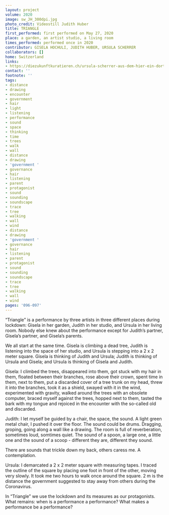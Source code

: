 ```yaml
---
layout: project
volume: 2020
image: sw_JH_300dpi.jpg
photo_credit: Videostill Judith Huber
title: TRIANGLE
first_performed: first performed on May 27, 2020
place: a garden, an artist studio, a living room
times_performed: performed once in 2020
contributor: GISELA HOCHULI, JUDITH HUBER, URSULA SCHERRER
collaborators: []
home: Switzerland
links:
- https://diezukunftkuratieren.ch/ursula-scherrer-aus-dem-hier-ein-dort-machen-2/
contact: ''
footnote: ''
tags:
- distance
- drawing
- encounter
- government
- hair
- light
- listening
- performance
- sound
- space
- thinking
- time
- trees
- walk
- wall
- distance
- drawing
- 'government '
- governance
- hair
- listening
- parent
- protagonist
- sound
- sounding
- soundscape
- trace
- tree
- walking
- wall
- wind
- distance
- drawing
- 'government '
- governance
- hair
- listening
- parent
- protagonist
- sound
- sounding
- soundscape
- trace
- tree
- walking
- wall
- wind
pages: '096-097'
---
```


“Triangle” is a performance by three artists in three different places during lockdown: Gisela in her garden, Judith in her studio, and Ursula in her living room. Nobody else knew about the performance except for Judith’s partner, Gisela’s partner, and Gisela’s parents.

We all start at the same time. Gisela is climbing a dead tree, Judith is listening into the space of her studio, and Ursula is stepping into a 2 x 2 meter square. Gisela is thinking of Judith and Ursula; Judith is thinking of Ursula and Gisela; and Ursula is thinking of Gisela and Judith. 

Gisela: I climbed the trees, disappeared into them, got stuck with my hair in them, floated between their branches, rose above their crown, spent time in them, next to them, put a discarded cover of a tree trunk on my head, threw it into the branches, took it as a shield, swayed with it in the wind, experimented with gravity, walked around the trees with an obsolete computer, braced myself against the trees, hopped next to them, tasted the bark with my tongue and rejoiced in the encounter with the so-called old and discarded.

Judith: I let myself be guided by a chair, the space, the sound. A light green metal chair, I pushed it over the floor. The sound could be drums. Dragging, groping, going along a wall like a drawing. The room is full of reverberation, sometimes loud, somtimes quiet. The sound of a spoon, a large one, a little one and the sound of a scoop - different they are, different they sound.

There are sounds that trickle down my back, others caress me. A contemplation.

Ursula: I demarcated a 2 x 2 meter square with measuring tapes. I traced the outline of the square by placing one foot in front of the other, moving very slowly. It took me two hours to walk once around the square. 2 m is the distance the government suggested to stay away from others during the Coronavirus.

In “Triangle” we use the lockdown and its measures as our protagonists. What remains: when is a performance a performance? What makes a performance be a performance?